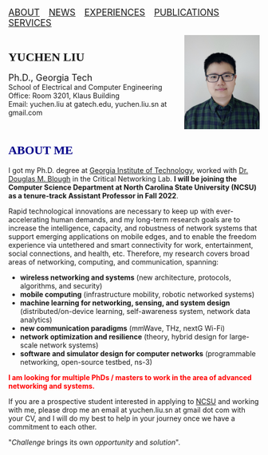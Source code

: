 <!-- [<u><font size='4'>ABOUT</font></u>](#j1) &emsp;[<u><font size='4'>NEWS</font></u>](https://yuchen-sh.github.io/News) &emsp;[<u><font size='4'>COURSEWORK</font></u>](https://yuchen-sh.github.io/Coursework) &emsp;[<u><font size='4'>EXPERIENCES</font></u>](https://yuchen-sh.github.io/EXPERIENCES) &emsp;[<u><font size='4'>PUBLICATIONS</font></u>](https://yuchen-sh.github.io/Recent-Publications/) &emsp; [<u><font size='4'>PROJECTS</font></u>](https://yuchen-sh.github.io/Projects/) &emsp; [<u><font size='4'>AWARDS</font></u>](https://yuchen-sh.github.io/AWARDS) &emsp; [<u><font size='4'>SERVICES & SKILLS</font></u>](https://yuchen-sh.github.io/SERVICES-SKILLS) -->

[<u><font size='4'>ABOUT</font></u>](#j1) &emsp;[<u><font size='4'>NEWS</font></u>](https://yuchen-sh.github.io/News) &emsp;[<u><font size='4'>EXPERIENCES</font></u>](https://yuchen-sh.github.io/EXPERIENCES) &emsp;[<u><font size='4'>PUBLICATIONS</font></u>](https://yuchen-sh.github.io/Recent-Publications/) &emsp; [<u><font size='4'>SERVICES</font></u>](https://yuchen-sh.github.io/SERVICES-SKILLS)


<!-- <table border="0" align="center">
     <tr>
          <td width="60%">
            <h1><font face="Times" size='5' color='darkblue'>YUCHEN LIU</font></h1>
            <p><b>Ph.D., Georgia Tech</font></b></p>
            <p><b>School of Electrical and Computer Engineering</b></p>  
            <p><b>Email: yuchen.liu at gatech.edu, yuchen.liu.sn at gmail.com</b></p>
            <p><b><i>"Think deeply, think more."</i></b></p>
          </td>
          <td width="40%">
            <head>   
            <style>   
               #img1{transform:rotate(0deg);}
            </style>
            </head>
            <div align=center>
            <img id="img1" src="/Yuchen_1.png" width="90%" height="90%">
            </div>
          </td>
     </tr>
</table> -->

<div style="display:flex;justify:space-between">
       <!-- <p style="line-height: 40px;"> -->
       <p>
            &nbsp;<br />
            <b><font face="Georgia" size='5'>YUCHEN LIU</font></b><br /><br />
            <font size='4'>Ph.D., Georgia Tech</font><br />
            School of Electrical and Computer Engineering<br />
            Office: Room 3201, Klaus Building<br />
            Email: yuchen.liu at gatech.edu, yuchen.liu.sn at gmail.com &nbsp; &nbsp; &nbsp; &nbsp; &nbsp; &nbsp; &nbsp; &nbsp; &nbsp; &nbsp; &nbsp; &nbsp;
       </p>
      <img id="img1" src="/Yuchen_1.png" width="30%" height="30%" alt='' />
</div>



## <span id="j1"><font color='darkblue' face="Georgia" size='5'>ABOUT ME</font></span>
<!-- ## I am currently on the academic job market. -->

I got my Ph.D. degree at [Georgia Institute of Technology](https://www.gatech.edu/), worked with [Dr. Douglas M. Blough](http://blough.ece.gatech.edu/) in the Critical Networking Lab. **I will be joining the Computer Science Department at North Carolina State University (NCSU) as a tenure-track Assistant Professor in Fall 2022**.
               
<!-- After getting the master degree from [Shanghai Jiao Tong University](https://www.sjtu.edu.cn/) in China, I am currently a Ph.D. candidate at Georgia Tech in USA, and work with [Dr. Douglas M. Blough](http://blough.ece.gatech.edu/) on projects of maximizing performance for next-generation wireless networks, and developing network simulators. In addition, I was an instructor of an ECE undergraduate course, and responsible for lectures and supervising labs. -->

<!-- My research interests lie in the areas of next-generation networks and systems, spanning wireless networking, mmWave communication, mobile computing, optimization and machine learning for networks and systems. I am also involved in the project of developing the open-source network simulator [ns-3](https://www.nsnam.org/). -->

Rapid technological innovations are necessary to keep up with ever-accelerating human demands, and my long-term research goals are to increase the intelligence, capacity, and robustness of network systems that support emerging applications on mobile edges, and to enable the freedom experience via untethered and smart connectivity for work, entertainment, social connections, and health, etc. Therefore, my research covers broad areas of networking, computing, and communication, spanning:

  * **wireless networking and systems** (new architecture, protocols, algorithms, and security) 
  * **mobile computing** (infrastructure mobility, robotic networked systems)
  * **machine learning for networking, sensing, and system design** (distributed/on-device learning, self-awareness system, network data analytics)
  * **new communication paradigms** (mmWave, THz, nextG Wi-Fi) 
  * **network optimization and resilience** (theory, hybrid design for large-scale network systems)
  * **software and simulator design for computer networks** (programmable networking, open-source testbed, ns-3)

**<font color='red'>I am looking for multiple PhDs / masters to work in the area of advanced networking and systems.</font>**

If you are a prospective student interested in applying to [NCSU](https://www.ncsu.edu/) and working with me, please drop me an email at yuchen.liu.sn at gmail dot com with your CV, and I will do my best to help in your journey once we have a commitment to each other.


"*Challenge* brings its own *opportunity* and *solution*".



